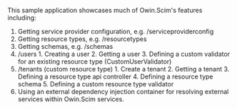 This sample application showcases much of Owin.Scim's features including:
  1. Getting service provider configuration, e.g. /serviceproviderconfig
  2. Getting resource types, e.g. /resourcetypes
  3. Getting schemas, e.g. /schemas
  4. /users
    1. Creating a user
    2. Getting a user
    3. Defining a custom validator for an existing resource type (CustomUserValidator)
  5. /tenants (custom resource type)
    1. Create a tenant
    2. Getting a tenant
    3. Defining a resource type api controller
    4. Defining a resource type schema
    5. Defining a custom resource type validator
  6. Using an external dependency injection container for resolving external services within Owin.Scim services.
